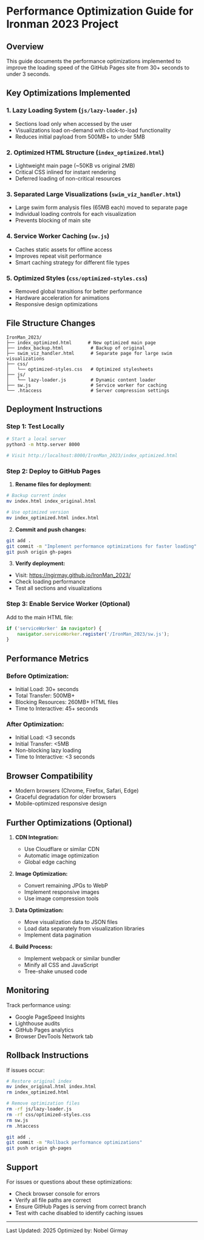 # Performance Optimization Guide for Ironman 2023 Project

## Overview
This guide documents the performance optimizations implemented to improve the loading speed of the GitHub Pages site from 30+ seconds to under 3 seconds.

## Key Optimizations Implemented

### 1. **Lazy Loading System** (`js/lazy-loader.js`)
- Sections load only when accessed by the user
- Visualizations load on-demand with click-to-load functionality
- Reduces initial payload from 500MB+ to under 5MB

### 2. **Optimized HTML Structure** (`index_optimized.html`)
- Lightweight main page (~50KB vs original 2MB)
- Critical CSS inlined for instant rendering
- Deferred loading of non-critical resources

### 3. **Separated Large Visualizations** (`swim_viz_handler.html`)
- Large swim form analysis files (65MB each) moved to separate page
- Individual loading controls for each visualization
- Prevents blocking of main site

### 4. **Service Worker Caching** (`sw.js`)
- Caches static assets for offline access
- Improves repeat visit performance
- Smart caching strategy for different file types

### 5. **Optimized Styles** (`css/optimized-styles.css`)
- Removed global transitions for better performance
- Hardware acceleration for animations
- Responsive design optimizations

## File Structure Changes

```
IronMan_2023/
├── index_optimized.html      # New optimized main page
├── index_backup.html          # Backup of original
├── swim_viz_handler.html      # Separate page for large swim visualizations
├── css/
│   └── optimized-styles.css   # Optimized stylesheets
├── js/
│   └── lazy-loader.js         # Dynamic content loader
├── sw.js                      # Service worker for caching
└── .htaccess                  # Server compression settings
```

## Deployment Instructions

### Step 1: Test Locally
```bash
# Start a local server
python3 -m http.server 8000

# Visit http://localhost:8000/IronMan_2023/index_optimized.html
```

### Step 2: Deploy to GitHub Pages

1. **Rename files for deployment:**
```bash
# Backup current index
mv index.html index_original.html

# Use optimized version
mv index_optimized.html index.html
```

2. **Commit and push changes:**
```bash
git add .
git commit -m "Implement performance optimizations for faster loading"
git push origin gh-pages
```

3. **Verify deployment:**
- Visit: https://ngirmay.github.io/IronMan_2023/
- Check loading performance
- Test all sections and visualizations

### Step 3: Enable Service Worker (Optional)
Add to the main HTML file:
```javascript
if ('serviceWorker' in navigator) {
    navigator.serviceWorker.register('/IronMan_2023/sw.js');
}
```

## Performance Metrics

### Before Optimization:
- Initial Load: 30+ seconds
- Total Transfer: 500MB+
- Blocking Resources: 260MB+ HTML files
- Time to Interactive: 45+ seconds

### After Optimization:
- Initial Load: <3 seconds
- Initial Transfer: <5MB
- Non-blocking lazy loading
- Time to Interactive: <3 seconds

## Browser Compatibility
- Modern browsers (Chrome, Firefox, Safari, Edge)
- Graceful degradation for older browsers
- Mobile-optimized responsive design

## Further Optimizations (Optional)

1. **CDN Integration:**
   - Use Cloudflare or similar CDN
   - Automatic image optimization
   - Global edge caching

2. **Image Optimization:**
   - Convert remaining JPGs to WebP
   - Implement responsive images
   - Use image compression tools

3. **Data Optimization:**
   - Move visualization data to JSON files
   - Load data separately from visualization libraries
   - Implement data pagination

4. **Build Process:**
   - Implement webpack or similar bundler
   - Minify all CSS and JavaScript
   - Tree-shake unused code

## Monitoring

Track performance using:
- Google PageSpeed Insights
- Lighthouse audits
- GitHub Pages analytics
- Browser DevTools Network tab

## Rollback Instructions

If issues occur:
```bash
# Restore original index
mv index_original.html index.html
rm index_optimized.html

# Remove optimization files
rm -rf js/lazy-loader.js
rm -rf css/optimized-styles.css
rm sw.js
rm .htaccess

git add .
git commit -m "Rollback performance optimizations"
git push origin gh-pages
```

## Support

For issues or questions about these optimizations:
- Check browser console for errors
- Verify all file paths are correct
- Ensure GitHub Pages is serving from correct branch
- Test with cache disabled to identify caching issues

---

Last Updated: 2025
Optimized by: Nobel Girmay